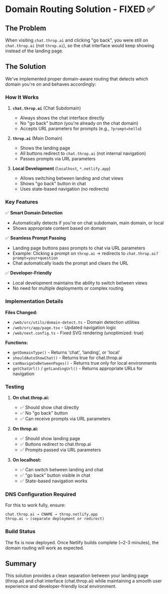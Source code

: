 # Domain Routing Solution - FIXED ✅

## The Problem
When visiting `chat.throp.ai` and clicking "go back", you were still on `chat.throp.ai` (not `throp.ai`), so the chat interface would keep showing instead of the landing page.

## The Solution
We've implemented proper domain-aware routing that detects which domain you're on and behaves accordingly:

### How It Works

1. **`chat.throp.ai`** (Chat Subdomain)
   - Always shows the chat interface directly
   - No "go back" button (you're already on the chat domain)
   - Accepts URL parameters for prompts (e.g., `?prompt=hello`)

2. **`throp.ai`** (Main Domain)
   - Shows the landing page
   - All buttons redirect to `chat.throp.ai` (not internal navigation)
   - Passes prompts via URL parameters

3. **Local Development** (`localhost`, `*.netlify.app`)
   - Allows switching between landing and chat views
   - Shows "go back" button in chat
   - Uses state-based navigation (no redirects)

### Key Features

✅ **Smart Domain Detection**
- Automatically detects if you're on chat subdomain, main domain, or local
- Shows appropriate content based on domain

✅ **Seamless Prompt Passing**
- Landing page buttons pass prompts to chat via URL parameters
- Example: Clicking a prompt on `throp.ai` → redirects to `chat.throp.ai?prompt=your+question`
- Chat automatically loads the prompt and clears the URL

✅ **Developer-Friendly**
- Local development maintains the ability to switch between views
- No need for multiple deployments or complex routing

### Implementation Details

**Files Changed:**
- `/web/src/utils/domain-detect.ts` - Domain detection utilities
- `/web/src/app/page.tsx` - Updated navigation logic
- `/web/next.config.ts` - Fixed SVG rendering (unoptimized: true)

**Functions:**
- `getDomainType()` - Returns 'chat', 'landing', or 'local'
- `shouldAutoShowChat()` - Returns true for chat.throp.ai
- `canNavigateBetweenPages()` - Returns true only for local environments
- `getChatUrl()` / `getLandingUrl()` - Returns appropriate URLs for navigation

### Testing

1. **On chat.throp.ai:**
   - ✅ Should show chat directly
   - ✅ No "go back" button
   - ✅ Can receive prompts via URL parameters

2. **On throp.ai:**
   - ✅ Should show landing page
   - ✅ Buttons redirect to chat.throp.ai
   - ✅ Prompts passed via URL parameters

3. **On localhost:**
   - ✅ Can switch between landing and chat
   - ✅ "go back" button visible in chat
   - ✅ State-based navigation works

### DNS Configuration Required

For this to work fully, ensure:
```
chat.throp.ai → CNAME → throp.netlify.app
throp.ai → (separate deployment or redirect)
```

### Build Status
The fix is now deployed. Once Netlify builds complete (~2-3 minutes), the domain routing will work as expected.

## Summary
This solution provides a clean separation between your landing page (throp.ai) and chat interface (chat.throp.ai) while maintaining a smooth user experience and developer-friendly local environment.

